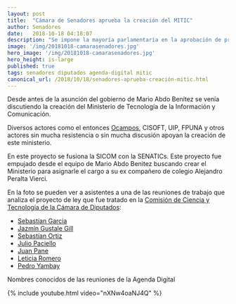```yaml
---
layout: post
title:  "Cámara de Senadores aprueba la creación del MITIC"
author: Senadores
date:   2018-10-18 04:18:07
description: "Se impone la mayoría parlamentaría en la aprobación de proyecto"
image: '/img/20181018-camarasenadores.jpg'
hero_image: '/img/20181018-camarasenadores.jpg'
hero_height: is-large
published: true
tags: senadores diputados agenda-digital mitic
canonical_url: /2018/10/18/senadores-aprueba-creación-mitic.html
---
```


Desde antes de la asunción del gobierno de Mario Abdo Benítez se venía discutiendo la creación del Ministerio de Tecnología de la Información y Comunicación. 

Diversos actores como el entonces [Ocampos](https://www.hoy.com.py/radio-970/david-ocampos-ministro-de-la-senatics-sobre-proyecto-de-creacion-del-ministerio-de-comunicaciones), CISOFT, UIP, FPUNA y otros actores sin mucha resistencia o sin mucha discusión apoyan la creación de este ministerio. 

En este proyecto se fusiona la SICOM con la SENATICs. Este proyecto fue empujado desde el equipo de Mario Abdo Benitez buscando crear el Ministerio para asignarle el cargo a su ex compañero de colegio Alejandro Peralta Vierci. 

En la foto se pueden ver a asistentes a una de las reuniones de trabajo que analiza el proyecto de ley que fue tratado en la [Comisión de Ciencia y Tecnología de la Cámara de Diputados](https://twitter.com/DiputadosPy/status/1027955826433171459):

* [Sebastían Garcia](https://twitter.com/sebagar8)
* [Jazmín Gustale Gill](https://twitter.com/jazmingustale)
* [Sebastían Ortiz](https://twitter.com/sebastianpy)
* [Julio Paciello](https://twitter.com/juliopaciello)
* [Juan Pane](https://twitter.com/pane_juan)
* [Leticia Romero](https://twitter.com/padmepy)
* [Pedro Yambay](https://twitter.com/yambay_pedro)

Nombres conocidos de las reuniones de la Agenda Digital

{% include youtube.html video="nXNw4oaNJ4Q" %}
